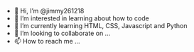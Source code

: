 - 👋 Hi, I’m @jimmy261218
- 👀 I’m interested in learning about how to code
- 🌱 I’m currently learning HTML, CSS, Javascript and Python
- 💞️ I’m looking to collaborate on ...
- 📫 How to reach me ...

<!---
jimmy261218/jimmy261218 is a ✨ special ✨ repository because its `README.md` (this file) appears on your GitHub profile.
You can click the Preview link to take a look at your changes.
--->
